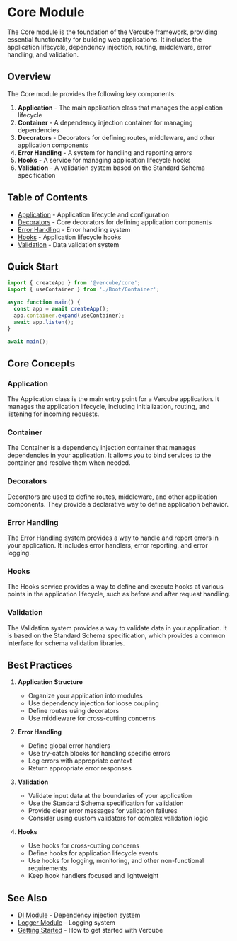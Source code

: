 # Core Module

The Core module is the foundation of the Vercube framework, providing essential functionality for building web applications. It includes the application lifecycle, dependency injection, routing, middleware, error handling, and validation.

## Overview

The Core module provides the following key components:

1. **Application** - The main application class that manages the application lifecycle
2. **Container** - A dependency injection container for managing dependencies
3. **Decorators** - Decorators for defining routes, middleware, and other application components
4. **Error Handling** - A system for handling and reporting errors
5. **Hooks** - A service for managing application lifecycle hooks
6. **Validation** - A validation system based on the Standard Schema specification

## Table of Contents

- [Application](./application.md) - Application lifecycle and configuration
- [Decorators](./decorators.md) - Core decorators for defining application components
- [Error Handling](/guide/error-handling) - Error handling system
- [Hooks](./hooks.md) - Application lifecycle hooks
- [Validation](./validation.md) - Data validation system

## Quick Start

```typescript
import { createApp } from '@vercube/core';
import { useContainer } from './Boot/Container';

async function main() {
  const app = await createApp();
  app.container.expand(useContainer);
  await app.listen();
}

await main();
```

## Core Concepts

### Application

The Application class is the main entry point for a Vercube application. It manages the application lifecycle, including initialization, routing, and listening for incoming requests.

### Container

The Container is a dependency injection container that manages dependencies in your application. It allows you to bind services to the container and resolve them when needed.

### Decorators

Decorators are used to define routes, middleware, and other application components. They provide a declarative way to define application behavior.

### Error Handling

The Error Handling system provides a way to handle and report errors in your application. It includes error handlers, error reporting, and error logging.

### Hooks

The Hooks service provides a way to define and execute hooks at various points in the application lifecycle, such as before and after request handling.

### Validation

The Validation system provides a way to validate data in your application. It is based on the Standard Schema specification, which provides a common interface for schema validation libraries.

## Best Practices

1. **Application Structure**
   - Organize your application into modules
   - Use dependency injection for loose coupling
   - Define routes using decorators
   - Use middleware for cross-cutting concerns

2. **Error Handling**
   - Define global error handlers
   - Use try-catch blocks for handling specific errors
   - Log errors with appropriate context
   - Return appropriate error responses

3. **Validation**
   - Validate input data at the boundaries of your application
   - Use the Standard Schema specification for validation
   - Provide clear error messages for validation failures
   - Consider using custom validators for complex validation logic

4. **Hooks**
   - Use hooks for cross-cutting concerns
   - Define hooks for application lifecycle events
   - Use hooks for logging, monitoring, and other non-functional requirements
   - Keep hook handlers focused and lightweight

## See Also

- [DI Module](../di/index.md) - Dependency injection system
- [Logger Module](../logger/index.md) - Logging system
- [Getting Started](../../guide/getting-started.md) - How to get started with Vercube
